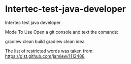 # Intertec-test-java-developer
Intertec test java developer
 
 Mode To Use
  Open a git console and text the comands:
  
  gradlew clean build
  gradlew clean idea
 
The list of restricted words was taken from: https://gist.github.com/jamiew/1112488
